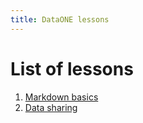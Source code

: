 ```yaml
---
title: DataONE lessons
---
```


# List of lessons

1. [Markdown basics][l0]
2. [Data sharing][l2]

[l0]: lessons/00_markdown_basics.html
[l2]: lessons/02_data_sharing.html
